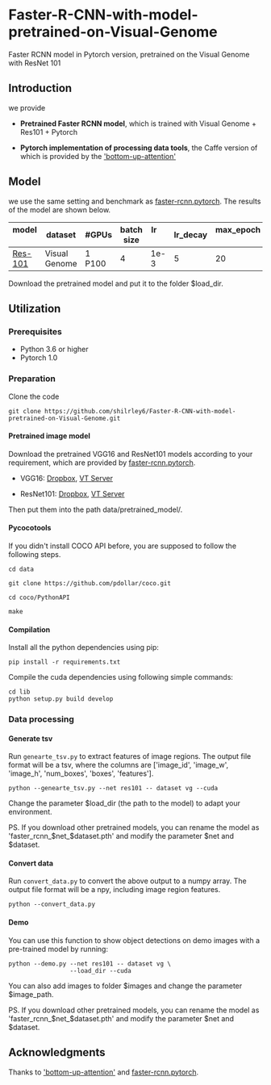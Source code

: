 # Faster-R-CNN-with-model-pretrained-on-Visual-Genome
Faster RCNN model in Pytorch version, pretrained on the Visual Genome with ResNet 101

## Introduction

we provide

* **Pretrained Faster RCNN model**, which is trained with Visual Genome + Res101 + Pytorch

* **Pytorch implementation of processing data tools**, the Caffe version of which is provided by the ['bottom-up-attention'](https://github.com/peteanderson80/bottom-up-attention)

## Model

we use the same setting and benchmark as [faster-rcnn.pytorch](https://github.com/jwyang/faster-rcnn.pytorch/tree/pytorch-1.0). The results of the model are shown below.

model    |dataset| #GPUs | batch size | lr        | lr_decay | max_epoch     | mAP
---------|---------|--------|-----|--------|-----|-----|-----
[Res-101]()    |  Visual Genome | 1 P100 | 4    |1e-3| 5   | 20  |   10.19

Download the pretrained model and put it to the folder $load_dir.


## Utilization

### Prerequisites

* Python 3.6 or higher
* Pytorch 1.0

### Preparation

Clone the code
```
git clone https://github.com/shilrley6/Faster-R-CNN-with-model-pretrained-on-Visual-Genome.git
```

#### Pretrained image model

Download the pretrained VGG16 and ResNet101 models according to your requirement, which are provided by [faster-rcnn.pytorch](https://github.com/jwyang/faster-rcnn.pytorch/tree/pytorch-1.0).

* VGG16: [Dropbox](https://www.dropbox.com/s/s3brpk0bdq60nyb/vgg16_caffe.pth?dl=0), [VT Server](https://filebox.ece.vt.edu/~jw2yang/faster-rcnn/pretrained-base-models/vgg16_caffe.pth)

* ResNet101: [Dropbox](https://www.dropbox.com/s/iev3tkbz5wyyuz9/resnet101_caffe.pth?dl=0), [VT Server](https://filebox.ece.vt.edu/~jw2yang/faster-rcnn/pretrained-base-models/resnet101_caffe.pth)

Then put them into the path data/pretrained_model/.

#### Pycocotools

If you didn't install COCO API before, you are supposed to follow the following steps.

```
cd data

git clone https://github.com/pdollar/coco.git

cd coco/PythonAPI

make
```


#### Compilation

Install all the python dependencies using pip:
```
pip install -r requirements.txt
```

Compile the cuda dependencies using following simple commands:

```
cd lib
python setup.py build develop
```

### Data processing

#### Generate tsv

Run ```genearte_tsv.py``` to extract features of image regions. The output file format will be a tsv, where the columns are ['image_id', 'image_w', 'image_h', 'num_boxes', 'boxes', 'features'].

```
python --genearte_tsv.py --net res101 -- dataset vg --cuda
```

Change the parameter $load_dir (the path to the model) to adapt your environment.

PS. If you download other pretrained models, you can rename the model as 'faster_rcnn_$net_$dataset.pth' and modify the parameter $net and $dataset.

#### Convert data

Run ```convert_data.py``` to convert the above output to a numpy array. The output file format will be a npy, including image region features.

```
python --convert_data.py
```

#### Demo

You can use this function to show object detections on demo images with a pre-trained model by running:

```
python --demo.py --net res101 -- dataset vg \
                 --load_dir --cuda
```

You can also add images to folder $images and change the parameter $image_path.

PS. If you download other pretrained models, you can rename the model as 'faster_rcnn_$net_$dataset.pth' and modify the parameter $net and $dataset.

## Acknowledgments
Thanks to ['bottom-up-attention'](https://github.com/peteanderson80/bottom-up-attention) and [faster-rcnn.pytorch](https://github.com/jwyang/faster-rcnn.pytorch/tree/pytorch-1.0).
